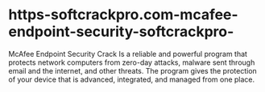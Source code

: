 # https-softcrackpro.com-mcafee-endpoint-security-softcrackpro-
McAfee Endpoint Security Crack  Is a reliable and powerful program that protects network computers from zero-day attacks, malware sent through email and the internet, and other threats. The program gives the protection of your device that is advanced, integrated, and managed from one place. 
